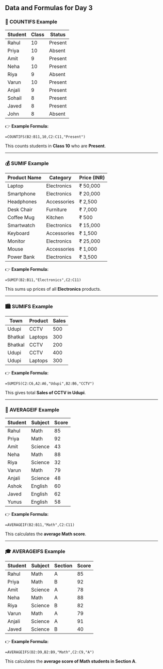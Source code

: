 ## Data and Formulas for Day 3

### 🧮 **COUNTIFS Example**

| Student | Class | Status  |
| ------- | ----- | ------- |
| Rahul   | 10    | Present |
| Priya   | 10    | Absent  |
| Amit    | 9     | Present |
| Neha    | 10    | Present |
| Riya    | 9     | Absent  |
| Varun   | 10    | Present |
| Anjali  | 9     | Present |
| Sohail  | 8     | Present |
| Javed   | 8     | Present |
| John    | 8     | Absent  |

👉 **Example Formula:**

```
=COUNTIFS(B2:B11,10,C2:C11,"Present")
```

This counts students in **Class 10** who are **Present**.

---

### 💰 **SUMIF Example**

| Product Name | Category    | Price (INR) |
| ------------ | ----------- | ----------- |
| Laptop       | Electronics | ₹ 50,000    |
| Smartphone   | Electronics | ₹ 20,000    |
| Headphones   | Accessories | ₹ 2,500     |
| Desk Chair   | Furniture   | ₹ 7,000     |
| Coffee Mug   | Kitchen     | ₹ 500       |
| Smartwatch   | Electronics | ₹ 15,000    |
| Keyboard     | Accessories | ₹ 1,500     |
| Monitor      | Electronics | ₹ 25,000    |
| Mouse        | Accessories | ₹ 1,000     |
| Power Bank   | Electronics | ₹ 3,500     |

👉 **Example Formula:**

```
=SUMIF(B2:B11,"Electronics",C2:C11)
```

This sums up prices of all **Electronics** products.

---

### 🏙️ **SUMIFS Example**

| Town    | Product | Sales |
| ------- | ------- | ----- |
| Udupi   | CCTV    | 500   |
| Bhatkal | Laptops | 300   |
| Bhatkal | CCTV    | 200   |
| Udupi   | CCTV    | 400   |
| Udupi   | Laptops | 300   |

👉 **Example Formula:**

```
=SUMIFS(C2:C6,A2:A6,"Udupi",B2:B6,"CCTV")
```

This gives total **Sales of CCTV in Udupi**.

---

### 📘 **AVERAGEIF Example**

| Student | Subject | Score |
| ------- | ------- | ----- |
| Rahul   | Math    | 85    |
| Priya   | Math    | 92    |
| Amit    | Science | 43    |
| Neha    | Math    | 88    |
| Riya    | Science | 32    |
| Varun   | Math    | 79    |
| Anjali  | Science | 48    |
| Ashok   | English | 60    |
| Javed   | English | 62    |
| Yunus   | English | 58    |

👉 **Example Formula:**

```
=AVERAGEIF(B2:B11,"Math",C2:C11)
```

This calculates the **average Math score**.

---

### 🎓 **AVERAGEIFS Example**

| Student | Subject | Section | Score |
| ------- | ------- | ------- | ----- |
| Rahul   | Math    | A       | 85    |
| Priya   | Math    | B       | 92    |
| Amit    | Science | A       | 78    |
| Neha    | Math    | A       | 88    |
| Riya    | Science | B       | 82    |
| Varun   | Math    | A       | 79    |
| Anjali  | Science | A       | 91    |
| Javed   | Science | B       | 40    |

👉 **Example Formula:**

```
=AVERAGEIFS(D2:D9,B2:B9,"Math",C2:C9,"A")
```

This calculates the **average score of Math students in Section A**.

